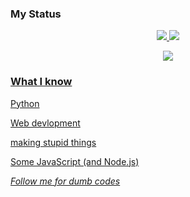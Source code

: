
### My Status
<p align="center">
  <tr>
    <td align="center" style="padding=0;width=50%;">
      <a href="https://github.com/BappyWasTaken">
      <img src="https://github-readme-stats.vercel.app/api/?username=sldless&title_color=adb2d3&text_color=9f9f9f&show_icons=true&bg_color=00000000&hide_border=true&icon_color=adb2d3&hide_title=true&count_private=true&include_all_commits=true&enable_animations=true" />
    </td>
      <td align="center" style="padding=0;width=50%;">
      <a href="https://github.com/sldless">
      <img src="https://github-readme-stats-one-bice.vercel.app/api/top-langs/?username=sldless&role=OWNER,ORGANIZATION_MEMBER,COLLABORATOR&title_color=adb2d3&text_color=9f9f9f&show_icons=true&bg_color=00000000&hide_border=true&icon_color=adb2d3&hide_title=true&count_private=true&enable_animations=true" />
    </td>
  </tr>
</p>
<p align="center">
  <tr>
    <td align="center" style="padding=0;width=50%;">
      <img src="https://github-readme-streak-stats.herokuapp.com?user=sldless&theme=tokyonight_duo&hide_border=true&ring=adb2d3&currStreakLabel=FFFFFF&sideNums=adb2d3&dates=979797&sideLabels=FFBF0F&currStreakNum=FFFFFF&border=FD2737&stroke=00000000&background=00000000&fire=8B91B6" /><td><p>

### What I know
Python

Web devlopment

making stupid things

Some JavaScript (and Node.js)


*Follow me for dumb codes*
